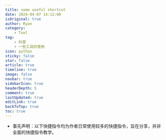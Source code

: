 ```yaml
---
title: some useful shortcut
date: 2024-04-07 14:12:00
isOriginal: true
author: Ryan
category:
    - Tool
tag:
    - 科普
    - 一些工具的使用
icon: python
sticky: false
star: false
article: true
timeline: true
image: false
navbar: true
sidebarIcon: true
headerDepth: 5
comment: true
lastUpdated: true
editLink: true
backToTop: true
toc: true
---
```


- 事先声明：以下快捷指令均为作者日常使用较多的快捷指令，旨在分享，并非全面的快捷指令教学。



## 
